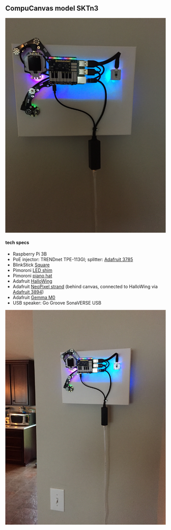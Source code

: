 ## CompuCanvas model SKTn3

![SKTn3-a](images/SKTn3-a.JPG)

#### tech specs

* Raspberry Pi 3B
* PoE injector: TRENDnet TPE-113GI; splitter: [Adafruit 3785](https://www.adafruit.com/product/3785)
* BlinkStick [Square](https://www.blinkstick.com/products/blinkstick-square)
* Pimoroni [LED shim](https://shop.pimoroni.com/products/led-shim)
* Pimoroni [piano hat](https://shop.pimoroni.com/products/piano-hat)
* Adafruit [HalloWing](https://www.adafruit.com/product/3900)
* Adafruit [NeoPixel strand](https://www.adafruit.com/product/3630) (behind canvas, connected to HalloWing via [Adafruit 3894](https://www.adafruit.com/product/3894))
* Adafruit [Gemma M0](https://www.adafruit.com/product/3501)
* USB speaker: Go Groove SonaVERSE USB

![SKTn3-b](images/SKTn3-b.JPG)
